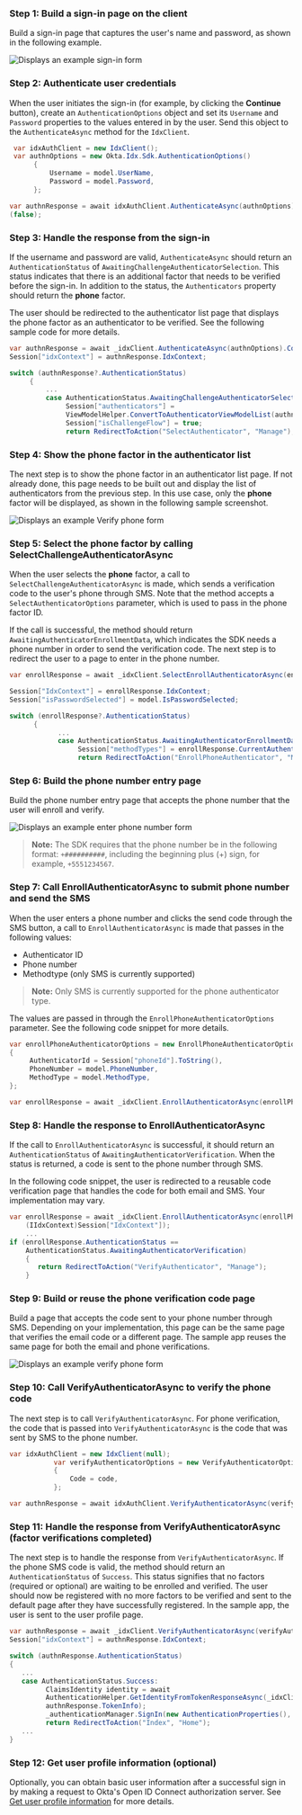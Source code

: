 ### Step 1: Build a sign-in page on the client

Build a sign-in page that captures the user's name and password, as shown in the following example.

<div class="common-image-format">

![Displays an example sign-in form](/img/oie-embedded-sdk/oie-embedded-sdk-use-case-simple-sign-on-screenshot-sign-in.png)

</div>

### Step 2: Authenticate user credentials

When the user initiates the sign-in (for example, by clicking the **Continue** button),
create an `AuthenticationOptions` object and set its `Username` and `Password` properties to the values entered in by the user. Send this object to the  `AuthenticateAsync` method for the `IdxClient`.

```csharp
 var idxAuthClient = new IdxClient();
 var authnOptions = new Okta.Idx.Sdk.AuthenticationOptions()
      {
          Username = model.UserName,
          Password = model.Password,
      };

var authnResponse = await idxAuthClient.AuthenticateAsync(authnOptions).ConfigureAwait
(false);
```

### Step 3: Handle the response from the sign-in

If the username and password are valid, `AuthenticateAsync` should return an `AuthenticationStatus` of `AwaitingChallengeAuthenticatorSelection`. This status indicates that there is an additional factor that needs to be verified before the sign-in. In addition to the status, the `Authenticators` property should return the **phone** factor.

The user should be redirected to the authenticator list page that displays
the phone factor as an authenticator to be verified. See the following sample code for more details.

```csharp
var authnResponse = await _idxClient.AuthenticateAsync(authnOptions).ConfigureAwait(false);
Session["idxContext"] = authnResponse.IdxContext;

switch (authnResponse?.AuthenticationStatus)
     {
         ...
         case AuthenticationStatus.AwaitingChallengeAuthenticatorSelection:
              Session["authenticators"] =
              ViewModelHelper.ConvertToAuthenticatorViewModelList(authnResponse.Authenticators);
              Session["isChallengeFlow"] = true;
              return RedirectToAction("SelectAuthenticator", "Manage");
```

### Step 4: Show the phone factor in the authenticator list

The next step is to show the phone factor in an authenticator list page. If not already done, this page needs to be built out and display the list of authenticators from the previous step. In this use case, only the **phone** factor will be displayed, as shown in the following sample screenshot.

<div class="common-image-format">

![Displays an example Verify phone form](/img/oie-embedded-sdk/oie-embedded-sdk-use-case-sign-in-pwd-phone-screen-verify-phone.png)

</div>

### Step 5: Select the phone factor by calling SelectChallengeAuthenticatorAsync

When the user selects the **phone** factor, a call to `SelectChallengeAuthenticatorAsync` is made, which sends a verification code to the user's phone through SMS. Note that the method accepts a `SelectAuthenticatorOptions` parameter, which is used to pass in the phone factor ID.

If the call is successful, the method should return `AwaitingAuthenticatorEnrollmentData`, which indicates the SDK needs a phone number in order to send the verification code. The next step is to redirect the user to a page to enter in the phone number.

```csharp
var enrollResponse = await _idxClient.SelectEnrollAuthenticatorAsync(enrollAuthenticatorOptions, (IIdxContext)Session["IdxContext"]);

Session["IdxContext"] = enrollResponse.IdxContext;
Session["isPasswordSelected"] = model.IsPasswordSelected;

switch (enrollResponse?.AuthenticationStatus)
      {
            ...
            case AuthenticationStatus.AwaitingAuthenticatorEnrollmentData:
                 Session["methodTypes"] = enrollResponse.CurrentAuthenticator.MethodTypes;
                 return RedirectToAction("EnrollPhoneAuthenticator", "Manage");
```

### Step 6: Build the phone number entry page

Build the phone number entry page that accepts the phone number that the user will enroll and verify.

<div class="common-image-format">

![Displays an example enter phone number form](/img/oie-embedded-sdk/oie-embedded-sdk-use-case-simple-self-serv-screen-verify-phone-num.png)

</div>

> **Note:** The SDK requires that the phone number be in the following format: `+##########`, including the beginning plus (+) sign, for example, `+5551234567`.

### Step 7: Call EnrollAuthenticatorAsync to submit phone number and send the SMS

When the user enters a phone number and clicks the send code through the SMS button, a call to `EnrollAuthenticatorAsync` is made that passes in the following values:

* Authenticator ID
* Phone number
* Methodtype (only SMS is currently supported)

> **Note:** Only SMS is currently supported for the phone authenticator type.

The values are passed in through the `EnrollPhoneAuthenticatorOptions` parameter. See the following code snippet for more details.

```csharp
var enrollPhoneAuthenticatorOptions = new EnrollPhoneAuthenticatorOptions
{
     AuthenticatorId = Session["phoneId"].ToString(),
     PhoneNumber = model.PhoneNumber,
     MethodType = model.MethodType,
};

var enrollResponse = await _idxClient.EnrollAuthenticatorAsync(enrollPhoneAuthenticatorOptions, (IIdxContext)Session["IdxContext"]);
```

### Step 8: Handle the response to EnrollAuthenticatorAsync

If the call to `EnrollAuthenticatorAsync` is successful, it should return an `AuthenticationStatus` of `AwaitingAuthenticatorVerification`. When the status is returned, a code is sent to the phone number through SMS.

In the following code snippet, the user is redirected to a reusable code verification page that handles the code for both email and SMS. Your implementation may vary.

```csharp
var enrollResponse = await _idxClient.EnrollAuthenticatorAsync(enrollPhoneAuthenticatorOptions,
    (IIdxContext)Session["IdxContext"]);
    ...
if (enrollResponse.AuthenticationStatus ==
    AuthenticationStatus.AwaitingAuthenticatorVerification)
    {
       return RedirectToAction("VerifyAuthenticator", "Manage");
    }
```

### Step 9: Build or reuse the phone verification code page

Build a page that accepts the code sent to your phone number through SMS. Depending on your implementation, this page can be the same page that verifies the email code or a different page. The sample app reuses the same page for both the email and phone verifications.

<div class="common-image-format">

![Displays an example verify phone form](/img/oie-embedded-sdk/oie-embedded-sdk-use-case-simple-self-serv-screen-verify-phone-code.png)

</div>

### Step 10: Call VerifyAuthenticatorAsync to verify the phone code

The next step is to call `VerifyAuthenticatorAsync`. For phone verification, the code that is passed into `VerifyAuthenticatorAsync` is the code that was sent by SMS to the phone number.

```csharp
var idxAuthClient = new IdxClient(null);
           var verifyAuthenticatorOptions = new VerifyAuthenticatorOptions
           {
               Code = code,
           };

var authnResponse = await idxAuthClient.VerifyAuthenticatorAsync(verifyAuthenticatorOptions, (IIdxContext)Session["idxContext"]);
```

### Step 11: Handle the response from VerifyAuthenticatorAsync (factor verifications completed)

The next step is to handle the response from `VerifyAuthenticatorAsync`. If the phone SMS code is valid, the method should return an `AuthenticationStatus` of `Success`. This status signifies that no factors (required or optional) are waiting to be enrolled and verified. The user should now be registered with no more factors to be verified and sent to the default page after they have successfully registered. In the sample app, the user is sent to the user profile page.

```csharp
var authnResponse = await _idxClient.VerifyAuthenticatorAsync(verifyAuthenticatorOptions, (IIdxContext)Session["idxContext"]);
Session["idxContext"] = authnResponse.IdxContext;

switch (authnResponse.AuthenticationStatus)
{
   ...
   case AuthenticationStatus.Success:
         ClaimsIdentity identity = await
         AuthenticationHelper.GetIdentityFromTokenResponseAsync(_idxClient.Configuration,
         authnResponse.TokenInfo);
         _authenticationManager.SignIn(new AuthenticationProperties(), identity);
         return RedirectToAction("Index", "Home");
   ...
}
```

### Step 12: Get user profile information (optional)

Optionally, you can obtain basic user information after a successful sign
in by making a request to Okta's Open ID Connect authorization server.
See [Get user profile information](/docs/guides/oie-embedded-sdk-use-case-basic-sign-in/aspnet/main/#get-user-profile-information) for more details.
